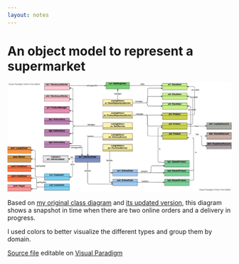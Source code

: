 ```yaml
---
layout: notes
---
```

# An object model to represent a supermarket

<img class="img-responsive" src="supermarket-object.vpd.png" alt="UML of an oline supermarket"/>

Based on [my original class diagram](supermarket) and [its updated version](supermarket-2), this diagram shows a snapshot in time when there are two online orders and a delivery in progress.

I used colors to better visualize the different types and group them by domain.


[Source file](supermarket-object.vpd) editable on [Visual Paradigm](https://online.visual-paradigm.com)
